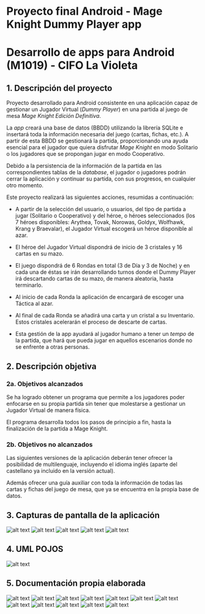# Proyecto final Android - Mage Knight Dummy Player app
# Desarrollo de apps para Android (M1019) - CIFO La Violeta

## 1.	Descripción del proyecto

Proyecto desarrollado para Android consistente en una aplicación capaz de gestionar un Jugador Virtual (*Dummy Player*) en una partida al juego de mesa *Mage Knight Edición Definitiva*.

La *app* creará una base de datos (BBDD) utilizando la librería SQLite e insertará toda la información necesaria del juego (cartas, fichas, etc.). A partir de esta BBDD se gestionará la partida, proporcionando una ayuda esencial para el jugador que quiera disfrutar *Mage Knight* en modo Solitario o los jugadores que se propongan jugar en modo Cooperativo.

Debido a la persistencia de la información de la partida en las correspondientes tablas de la *database*, el jugador o jugadores podrán cerrar la aplicación y continuar su partida, con sus progresos, en cualquier otro momento.

Este proyecto realizará las siguientes acciones, resumidas a continuación:

-	A partir de la selección del usuario, o usuarios, del tipo de partida a jugar (Solitario o Cooperativo) y del héroe, o héroes seleccionados (los 7 héroes disponibles: Arythea, Tovak, Norowas, Goldyx, Wolfhawk, Krang y Braevalar), el Jugador Virtual escogerá un héroe disponible al azar.

-	El héroe del Jugador Virtual dispondrá de inicio de 3 cristales y 16 cartas en su mazo.

-	El juego dispondrá de 6 Rondas en total (3 de Día y 3 de Noche) y en cada una de éstas se irán desarrollando turnos donde el Dummy Player irá descartando cartas de su mazo, de manera aleatoria, hasta terminarlo.

-	Al inicio de cada Ronda la aplicación de encargará de escoger una Táctica al azar.

-	Al final de cada Ronda se añadirá una carta y un cristal a su Inventario. Estos cristales acelerarán el proceso de descarte de cartas.

-	Esta gestión de la app ayudará al jugador humano a tener un *tempo* de la partida, que hará que pueda jugar en aquellos escenarios donde no se enfrente a otras personas.


## 2.	Descripción objetiva
### 2a. Objetivos alcanzados

Se ha logrado obtener un programa que permite a los jugadores poder enfocarse en su propia partida sin tener que molestarse a gestionar un Jugador Virtual de manera física.

El programa desarrolla todos los pasos de principio a fin, hasta la finalización de la partida a Mage Knight.

### 2b. Objetivos no alcanzados

Las siguientes versiones de la aplicación deberán tener ofrecer la posibilidad de multilenguaje, incluyendo el idioma inglés (aparte del castellano ya incluido en la versión actual).

Además ofrecer una guía auxiliar con toda la información de todas las cartas y fichas del juego de mesa, que ya se encuentra en la propia base de datos.


## 3.	Capturas de pantalla de la aplicación

![alt text](https://github.com/Alfonfdez/afrmageknight/blob/master/mageknightdummyplayer/src/main/res/drawable/capturamageknightappantallainicial.jpg)
![alt text](https://github.com/Alfonfdez/afrmageknight/blob/master/mageknightdummyplayer/src/main/res/drawable/capturamageknightappseleccionheroe.jpg)
![alt text](https://github.com/Alfonfdez/afrmageknight/blob/master/mageknightdummyplayer/src/main/res/drawable/capturamageknightappjugarpartida.jpg)
![alt text](https://github.com/Alfonfdez/afrmageknight/blob/master/mageknightdummyplayer/src/main/res/drawable/capturamageknightappjugarpartidaextra.jpg)
![alt text](https://github.com/Alfonfdez/afrmageknight/blob/master/mageknightdummyplayer/src/main/res/drawable/capturamageknightappjugarpartidaextras.jpg)


## 4.	UML POJOS

![alt text](https://github.com/Alfonfdez/afrmageknight/blob/master/mageknightdummyplayer/src/main/res/drawable/mageknightappumlpojos.jpg)


## 5.	Documentación propia elaborada

![alt text](https://github.com/Alfonfdez/afrmageknight/blob/master/mageknightdummyplayer/src/main/res/drawable/mageknightresumencartasfichas.jpg)
![alt text](https://github.com/Alfonfdez/afrmageknight/blob/master/mageknightdummyplayer/src/main/res/drawable/mageknightresumenfichascristalesheroes.jpg)
![alt text](https://github.com/Alfonfdez/afrmageknight/blob/master/mageknightdummyplayer/src/main/res/drawable/mageknightresumencartasaacionesavanzadashechizostacticas.jpg)
![alt text](https://github.com/Alfonfdez/afrmageknight/blob/master/mageknightdummyplayer/src/main/res/drawable/mageknightresumenmarcadorfamasubidanivel.jpg)
![alt text](https://github.com/Alfonfdez/afrmageknight/blob/master/mageknightdummyplayer/src/main/res/drawable/mageknightresumeninventario.jpg)
![alt text](https://github.com/Alfonfdez/afrmageknight/blob/master/mageknightdummyplayer/src/main/res/drawable/mageknightresumencooperaciontotal.jpg)
![alt text](https://github.com/Alfonfdez/afrmageknight/blob/master/mageknightdummyplayer/src/main/res/drawable/mageknightresumencooperaciontotalpartedos.jpg)
![alt text](https://github.com/Alfonfdez/afrmageknight/blob/master/mageknightdummyplayer/src/main/res/drawable/mageknightresumenconquistaensolitario.jpg)
![alt text](https://github.com/Alfonfdez/afrmageknight/blob/master/mageknightdummyplayer/src/main/res/drawable/mageknightresumenconquistaensolitariopartedos.jpg)
![alt text](https://github.com/Alfonfdez/afrmageknight/blob/master/mageknightdummyplayer/src/main/res/drawable/mageknightresumensecuenciaappandroid.jpg)
![alt text](https://github.com/Alfonfdez/afrmageknight/blob/master/mageknightdummyplayer/src/main/res/drawable/mageknightresumensecuenciaappandroidpartedos.jpg)
![alt text](https://github.com/Alfonfdez/afrmageknight/blob/master/mageknightdummyplayer/src/main/res/drawable/mageknightresumensecuenciaappandroidpartetres.jpg)

